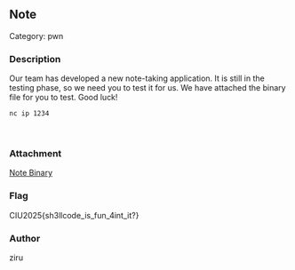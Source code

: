 ## Note
Category: pwn
<br>
### Description
Our team has developed a new note-taking application. It is still in the testing phase, so we need you to test it for us. We have attached the binary file for you to test. Good luck!
```txt
nc ip 1234
```
<br>

### Attachment
[Note Binary](challenge)
<br>

### Flag
CIU2025{sh3llcode_is_fun_4int_it?}
<br>

### Author
ziru
